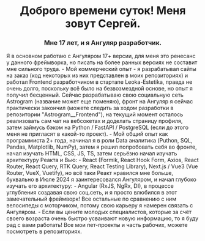 <div id="header" align="center">
  <h1>Доброго времени суток! Меня зовут Сергей.</h1>
  <h3>Мне 17 лет, и я Ангуляр разработчик.</h3>
</div>
Я в основном работаю с Ангуляром 17+ версии, для меня это ренесанс у данного фреймворка, но писать на более ранных версиях не составит мне сильного труда.
- Мой коммерческий опыт - я разрабатывал сайты на заказ (код некоторых из них представлен в моих репозиториях) и работал Frontend разработчиком в стартапе Leoka-Estetika, правда не очень долго, поскольку всё было на безвозмездной основе, но опыт я получил бесценный.
Сейчас разрабатываю свою социальную сеть Astrogram (название может еще поменяю), фронт на Ангуляр я сейчас практически закончил (можете следить за ходом разработки в репозитории "Astrogram__Frontend"),
на текущий момент осталось реализовать сам чат на вебсокетах и доделать страницу профиля, затем займусь бэком на Python / FastAPI / PostgreSQL (если до этого меня не пригласят в какой-то проект).
- Мой общий опыт как программиста 2+ года, начинал я в роли Data аналитика (Puthon, SQL, Pandas, Matplotlib, NumPy), затем я решил попробовать себя во фронте, начал изучать HTML, CSS, JS, TS, затем серьёзно начал изучать архитектуру Реакта и Вью:
- React (Formik, React Hook Form, Axios, React Router, React Query, RTK Query, React Testing Library), Next.js / Vue3 (Vue Router, VueX, Vuetify), но всё таки Реакт нравился мне больше, буквально в Июле 2024 я заинтересовался Ангуляром, и начал глубоко изучать его архитектуру:
- Angular (RxJS, NgRx, DI), в процессе углубления создавая свою соц.сеть, и я просто влюбился в этот замечательный фреймворк! Все остальные по сравнению с ним велосипеды с моторчиком, потому свою карьеру я намерен связать с Ангуляром.
- Если вы цените молодых специалистов, которые за счёт своего возраста очень быстро усваивают новую информацию, то я буду рад с вами работать!
Все мои пет-проекты и часть рабочих, можете посмотреть в репозиториях.

<!---
Sergey-Dmitrievich/Sergey-Dmitrievich is a ✨ special ✨ repository because its `README.md` (this file) appears on your GitHub profile.
You can click the Preview link to take a look at your changes.
--->
